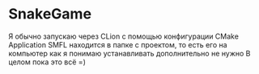# SnakeGame
 
Я обычно запускаю через CLion с помощью конфигурации CMake Application
SMFL находится в папке с проектом, то есть его на компьютер как я понимаю устанавливать дополнительно не нужно
В целом пока это всё =)
